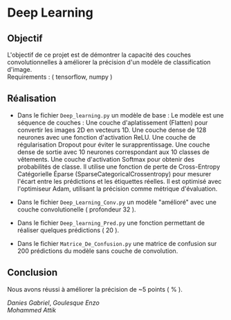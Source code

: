 # Deep Learning

## Objectif
L'objectif de ce projet est de démontrer la capacité des couches convolutionnelles à améliorer la précision d'un modèle de classification d'image.  
Requirements : ( tensorflow, numpy )
  
## Réalisation
- Dans le fichier `Deep_learning.py` un modèle de base :
Le modèle est une séquence de couches :
Une couche d'aplatissement (Flatten) pour convertir les images 2D en vecteurs 1D.
Une couche dense de 128 neurones avec une fonction d'activation ReLU.
Une couche de régularisation Dropout pour éviter le surapprentissage.
Une couche dense de sortie avec 10 neurones correspondant aux 10 classes de vêtements.
Une couche d'activation Softmax pour obtenir des probabilités de classe.
Il utilise une fonction de perte de Cross-Entropy Catégorielle Éparse (SparseCategoricalCrossentropy) pour mesurer l'écart entre les prédictions et les étiquettes réelles. Il est optimisé avec l'optimiseur Adam, utilisant la précision comme métrique d'évaluation.

- Dans le fichier `Deep_Learning_Conv.py` un modèle "amélioré" avec une couche convolutionelle ( profondeur 32 ).  

- Dans le fichier `Deep_learning_Pred.py` une fonction permettant de réaliser quelques prédictions ( 20 ).  

- Dans le fichier `Matrice_De_Confusion.py` une matrice de confusion sur 200 prédictions du modèle sans couche de convolution.  

## Conclusion
Nous avons réussi à améliorer la précision de ~5 points ( % ).  

*Danies Gabriel*, *Goulesque Enzo*  
*Mohammed Attik*
